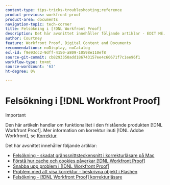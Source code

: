 ```yaml
---
content-type: tips-tricks-troubleshooting;reference
product-previous: workfront-proof
product-area: documents
navigation-topic: tech-corner
title: Felsökning i [!DNL Workfront Proof]
description: Det här avsnittet innehåller följande artiklar - EDIT ME.
author: Courtney
feature: Workfront Proof, Digital Content and Documents
recommendations: noDisplay, noCatalog
exl-id: f9e93cc2-9dff-4150-a809-10598e110ef8
source-git-commit: cb8293350add186743157ee4c60671f7c1ee96f1
workflow-type: tm+mt
source-wordcount: '63'
ht-degree: 0%

---
```


# Felsökning i [!DNL Workfront Proof]

>[!IMPORTANT]
>
>Den här artikeln handlar om funktionalitet i den fristående produkten [!DNL Workfront Proof]. Mer information om korrektur inuti [!DNL Adobe Workfront], se [Korrektur](../../../review-and-approve-work/proofing/proofing.md).

Det här avsnittet innehåller följande artiklar:

* [Felsökning - skadat gränssnittsteckensnitt i korrekturläsare på Mac](../../../workfront-proof/wp-tech-corner/troubleshooting/corrupted-interface-font-pv-mac.md)
* [Förstå hur cache och cookies påverkar [!DNL Workfront Proof]](../../../workfront-proof/wp-tech-corner/troubleshooting/how-cache-cookies-affect-pv.md)
* [Snabba upp problem i [!DNL Workfront Proof]](../../../workfront-proof/wp-tech-corner/troubleshooting/speed-issue.md)
* [Problem med att visa korrektur - beskrivna objekt i Flashen](../../../workfront-proof/wp-tech-corner/troubleshooting/view-proof-flash-shared-object.md)
* [Felsökning - [!DNL Workfront Proof] korrekturläsare](../../../workfront-proof/wp-tech-corner/troubleshooting/proofing-viewer.md)
